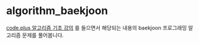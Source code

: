 # algorithm_baekjoon

[code.plus 알고리즘 기초 강의](https://code.plus/course/4) 를 들으면서 해당되는 내용의 baekjoon 프로그래밍 알고리즘 문제를 풀어봅니다.
